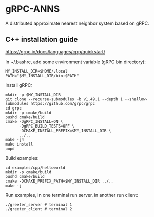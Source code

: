 # gRPC-ANNS

A distributed approximate nearest neighbor system based on gRPC.

## C++ installation guide

https://grpc.io/docs/languages/cpp/quickstart/

In ~/.bashrc, add some environment variable (gRPC bin directory):

```
MY_INSTALL_DIR=$HOME/.local
PATH="$MY_INSTALL_DIR/bin:$PATH"
```

Install gRPC:

```
mkdir -p $MY_INSTALL_DIR
git clone --recurse-submodules -b v1.49.1 --depth 1 --shallow-submodules https://github.com/grpc/grpc
cd grpc
mkdir -p cmake/build
pushd cmake/build
cmake -DgRPC_INSTALL=ON \
      -DgRPC_BUILD_TESTS=OFF \
      -DCMAKE_INSTALL_PREFIX=$MY_INSTALL_DIR \
      ../..
make -j4
make install
popd
```

Build examples:

```
cd examples/cpp/helloworld
mkdir -p cmake/build
pushd cmake/build
cmake -DCMAKE_PREFIX_PATH=$MY_INSTALL_DIR ../..
make -j
```

Run examples, in one terminal run server, in another run client:

```
./greeter_server # terminal 1
./greeter_client # terminal 2
```
